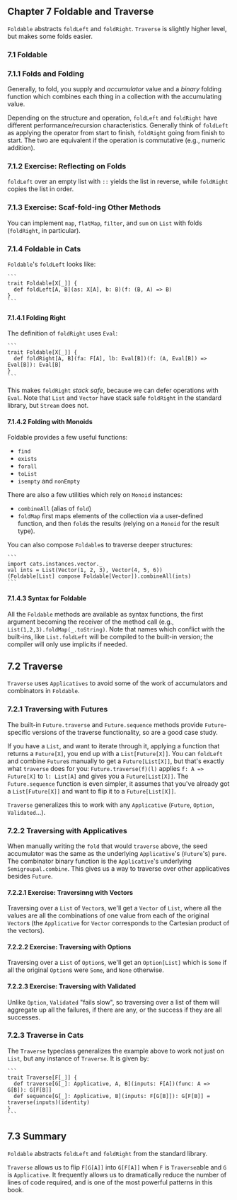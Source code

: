 ## Chapter 7 Foldable and Traverse

`Foldable` abstracts `foldLeft` and `foldRight`. `Traverse` is slightly higher level, but makes some folds easier.

### 7.1 Foldable

### 7.1.1 Folds and Folding

Generally, to fold, you supply and *accumulator* value and a *binary* folding function which combines each
thing in a collection with the accumulating value.

Depending on the structure and operation, `foldLeft` and `foldRight` have different performance/recursion
characteristics. Generally think of `foldLeft` as applying the operator from start to finish, `foldRight`
going from finish to start. The two are equivalent if the operation is commutative (e.g., numeric addition).

### 7.1.2 Exercise: Reflecting on Folds

`foldLeft` over an empty list with `::` yields the list in reverse, while `foldRight` copies the list in order.

### 7.1.3 Exercise: Scaf-fold-ing Other Methods

You can implement `map`, `flatMap`, `filter`, and `sum` on `List` with folds (`foldRight`, in particular).

### 7.1.4 Foldable in Cats

`Foldable`'s `foldLeft` looks like:

    ```
    trait Foldable[X[_]] {
      def foldLeft[A, B](as: X[A], b: B)(f: (B, A) => B)
    }
    ```

#### 7.1.4.1 Folding Right

The definition of `foldRight` uses `Eval`:

    ```
    trait Foldable[X[_]] {
      def foldRight[A, B](fa: F[A], lb: Eval[B])(f: (A, Eval[B]) => Eval[B]): Eval[B]
    }
    ```

This makes `foldRight` *stack safe*, because we can defer operations with `Eval`. Note that `List`
and `Vector` have stack safe `foldRight` in the standard library, but `Stream` does not.

#### 7.1.4.2 Folding with Monoids

Foldable provides a few useful functions:

* `find`
* `exists`
* `forall`
* `toList`
* `isempty` and `nonEmpty`

There are also a few utilities which rely on `Monoid` instances:

* `combineAll` (alias of `fold`)
* `foldMap` first maps elements of the collection via a user-defined function, and then `fold`s the results
    (relying on a `Monoid` for the result type).

You can also compose `Foldable`s to traverse deeper structures:

    ```
    import cats.instances.vector._
    val ints = List(Vector(1, 2, 3), Vector(4, 5, 6))
    (Foldable[List] compose Foldable[Vector]).combineAll(ints)
    ```

#### 7.1.4.3 Syntax for Foldable

All the `Foldable` methods are available as syntax functions, the first argument becoming the receiver of
the method call (e.g., `List(1,2,3).foldMap(_.toString)`. Note that names which conflict with the built-ins,
like `List.foldLeft` will be compiled to the built-in version; the compiler will only use implicits if needed.

## 7.2 Traverse

`Traverse` uses `Applicatives` to avoid some of the work of accumulators and combinators in `Foldable`.

### 7.2.1 Traversing with Futures

The built-in `Future.traverse` and `Future.sequence` methods provide `Future`-specific versions of the traverse
functionality, so are a good case study.

If you have a `List`, and want to iterate through it, applying a function that returns a `Future[X]`, you end
up with a `List[Future[X]]`. You can `foldLeft` and combine `Future`s manually to get a `Future[List[X]]`,
but that's exactly what `traverse` does for you: `Future.traverse(f)(l)` applies `f: A => Future[X]` to
`l: List[A]` and gives you a `Future[List[X]]`. The `Future.sequence` function is even simpler, it assumes that
you've already got a `List[Future[X]]` and want to flip it to a `Future[List[X]]`.

`Traverse` generalizes this to work with any `Applicative` (`Future`, `Option`, `Validated`...).

### 7.2.2 Traversing with Applicatives

When manually writing the `fold` that would `traverse` above, the seed accumulator was the same as the
underlying `Applicative`'s (`Future`'s) `pure`. The combinator binary function is the `Applicative`'s
underlying `Semigroupal.combine`. This gives us a way to traverse over other applicatives besides `Future`.

#### 7.2.2.1 Exercise: Traversinng with Vectors

Traversing over a `List` of `Vector`s, we'll get a `Vector` of `List`, where all the values are all the
combinations of one value from each of the original `Vector`s (the `Applicative` for `Vector` corresponds to
the Cartesian product of the vectors).

#### 7.2.2.2 Exercise: Traversing with Options

Traversing over a `List` of `Option`s, we'll get an `Option[List]` which is `Some` if all the original
`Option`s were `Some`, and `None` otherwise.

#### 7.2.2.3 Exercise: Traversing with Validated

Unlike `Option`, `Validated` "fails slow", so traversing over a list of them will aggregate up all the failures,
if there are any, or the success if they are all successes.

### 7.2.3 Traverse in Cats

The `Traverse` typeclass generalizes the example above to work not just on `List`, but any instance of `Traverse`.
It is given by:

    ```
    trait Traverse[F[_]] {
      def traverse[G[_]: Applicative, A, B](inputs: F[A])(func: A => G[B]): G[F[B]]
      def sequence[G[_]: Applicative, B](inputs: F[G[B]]): G[F[B]] = traverse(inputs)(identity)
    }
    ```

## 7.3 Summary

`Foldable` abstracts `foldLeft` and `foldRight` from the standard library.

`Traverse` allows us to flip `F[G[A]]` into `G[F[A]]` when `F` is `Traverse`able and `G` is `Applicative`. It
frequently allows us to dramatically reduce the number of lines of code required, and is one of the most
powerful patterns in this book.

